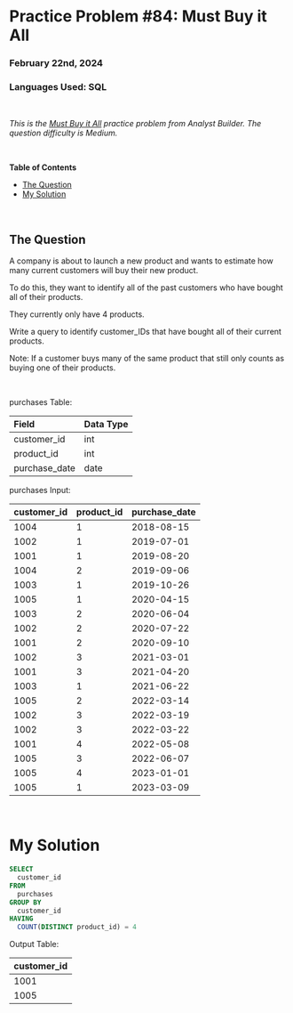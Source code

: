 # **Practice Problem #84: Must Buy it All**
### February 22nd, 2024
### Languages Used: SQL

<br>

*This is the [Must Buy it All](https://www.analystbuilder.com/questions/must-buy-it-all-HZoGq) practice problem from Analyst Builder. The question difficulty is Medium.*

<br>

**Table of Contents**

-   [The Question](#the-question)
-   [My Solution](#my-solution)
  
<br>

## The Question

A company is about to launch a new product and wants to estimate how many current customers will buy their new product.

To do this, they want to identify all of the past customers who have bought all of their products.

They currently only have 4 products.

Write a query to identify customer_IDs that have bought all of their current products.

Note: If a customer buys many of the same product that still only counts as buying one of their products.

<br>

purchases Table:

| Field         | Data Type |
| :------------ | :-------- |
| customer_id   | int       |
| product_id    | int       |
| purchase_date | date      |

purchases Input:

| customer_id | product_id | purchase_date |
| :---------- | :--------- | :------------ |
| 1004        | 1          | 2018-08-15    |
| 1002        | 1          | 2019-07-01    |
| 1001        | 1          | 2019-08-20    |
| 1004        | 2          | 2019-09-06    |
| 1003        | 1          | 2019-10-26    |
| 1005        | 1          | 2020-04-15    |
| 1003        | 2          | 2020-06-04    |
| 1002        | 2          | 2020-07-22    |
| 1001        | 2          | 2020-09-10    |
| 1002        | 3          | 2021-03-01    |
| 1001        | 3          | 2021-04-20    |
| 1003        | 1          | 2021-06-22    |
| 1005        | 2          | 2022-03-14    |
| 1002        | 3          | 2022-03-19    |
| 1002        | 3          | 2022-03-22    |
| 1001        | 4          | 2022-05-08    |
| 1005        | 3          | 2022-06-07    |
| 1005        | 4          | 2023-01-01    |
| 1005        | 1          | 2023-03-09    |

<br>

# My Solution

``` SQL
SELECT 
  customer_id
FROM 
  purchases
GROUP BY
  customer_id
HAVING 
  COUNT(DISTINCT product_id) = 4
```

Output Table:

| customer_id |
| :---------- |
| 1001        |
| 1005        |
